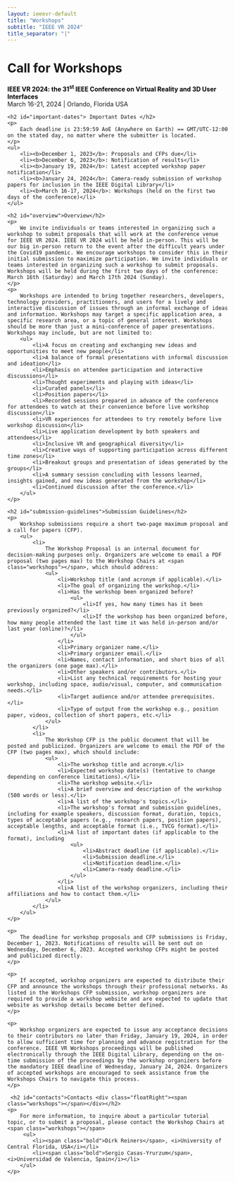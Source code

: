 ```yaml
---
layout: ieeevr-default
title: "Workshops"
subtitle: "IEEE VR 2024"
title_separator: "|"
---
```


<script type="text/javascript">
    $(document).ready(function(){
		var email = ""; 
		var domain = "ieeevr.org"; 

	    email = "workshops2024"; 		
		$(".workshops").html("<span class='text-nowrap'><a href=javascript:location='" + "mail" + "to:" + email + "@" + domain + "'><i class='fas fa-fw fa-envelope-square emailIconSm' style=''></i><i class='emailTextSm'>" + email + "@" + domain + "</a></i></span>");            
	});
</script>

<div>
    <h1 id="cfp-workshops"> Call for Workshops<div class="floatRight"><span class="workshops"></span></div></h1>
    <p>
        <strong style="color: black">IEEE VR 2024: the 31<sup>st</sup> IEEE Conference on Virtual Reality and 3D User Interfaces</strong><br />
            March 16-21, 2024 | Orlando, Florida USA
    </p>

    <h2 id="important-dates"> Important Dates </h2>
    <p>
        Each deadline is 23:59:59 AoE (Anywhere on Earth) == GMT/UTC-12:00 on the stated day, no matter where the submitter is located.
    </p>
    <ul>
        <li><b>December 1, 2023</b>: Proposals and CFPs due</li>
        <li><b>December 6, 2023</b>: Notification of results</li>
        <li><b>January 19, 2024</b>: Latest accepted workshop paper notification</li>
        <li><b>January 24, 2024</b>: Camera-ready submission of workshop papers for inclusion in the IEEE Digital Library</li>
        <li><b>March 16-17, 2024</b>: Workshops (held on the first two days of the conference)</li>
    </ul>

    <h2 id="overview">Overview</h2>
    <p>
        We invite individuals or teams interested in organizing such a workshop to submit proposals that will work at the conference venue for IEEE VR 2024. IEEE VR 2024 will be held in-person. This will be our big in-person return to the event after the difficult years under the Covid19 pandemic. We encourage workshops to consider this in their initial submission to maximize participation. We invite individuals or teams interested in organizing such a workshop to submit proposals. Workshops will be held during the first two days of the conference: March 16th (Saturday) and March 17th 2024 (Sunday).
    </p>
    <p>
        Workshops are intended to bring together researchers, developers, technology providers, practitioners, and users for a lively and interactive discussion of issues through an informal exchange of ideas and information. Workshops may target a specific application area, a specific research area, or a topic of general interest. Workshops should be more than just a mini-conference of paper presentations. Workshops may include, but are not limited to:
        <ul>
            <li>A focus on creating and exchanging new ideas and opportunities to meet new people</li>
            <li>A balance of formal presentations with informal discussion and ideation</li>
            <li>Emphasis on attendee participation and interactive discussions</li>
            <li>Thought experiments and playing with ideas</li>
            <li>Curated panels</li>
            <li>Position papers</li>
            <li>Recorded sessions prepared in advance of the conference for attendees to watch at their convenience before live workshop discussion</li>
            <li>VR experiences for attendees to try remotely before live workshop discussion</li>
            <li>Live application development by both speakers and attendees</li>
            <li>Inclusive VR and geographical diversity</li>
            <li>Creative ways of supporting participation across different time zones</li>
            <li>Breakout groups and presentation of ideas generated by the groups</li>
            <li>A summary session concluding with lessons learned, insights gained, and new ideas generated from the workshop</li>
            <li>Continued discussion after the conference.</li>
        </ul>
    </p>

    <h2 id="submission-guidelines">Submission Guidelines</h2>
    <p>
        Workshop submissions require a short two-page maximum proposal and a call for papers (CFP).
        <ul>
            <li>
                The Workshop Proposal is an internal document for decision-making purposes only. Organizers are welcome to email a PDF proposal (two pages max) to the Workshop Chairs at <span class="workshops"></span>, which should address:           
                <ul>
                    <li>Workshop title (and acronym if applicable).</li>
                    <li>The goal of organizing the workshop.</li>
                    <li>Has the workshop been organized before?
                        <ul>
                            <li>If yes, how many times has it been previously organized?</li>
                            <li>If the workshop has been organized before, how many people attended the last time it was held in-person and/or last year (online)?</li>
                        </ul>
                    </li>
                    <li>Primary organizer name.</li>
                    <li>Primary organizer email.</li>
                    <li>Names, contact information, and short bios of all the organizers (one page max).</li>
                    <li>Other speakers and/or contributors.</li>                  
                    <li>List any technical requirements for hosting your workshop, including space, audio/visual, computer, and communication needs.</li>
                    <li>Target audience and/or attendee prerequisites.</li>
                    <li>Type of output from the workshop e.g., position paper, videos, collection of short papers, etc.</li>
                </ul>
            </li>
            <li>
                The Workshop CFP is the public document that will be posted and publicized. Organizers are welcome to email the PDF of the CFP (two pages max), which should include:
                <ul>
                    <li>The workshop title and acronym.</li>
                    <li>Expected workshop date(s) (tentative to change depending on conference limitations).</li>
                    <li>The workshop website.</li>
                    <li>A brief overview and description of the workshop (500 words or less).</li>
                    <li>A list of the workshop's topics.</li>
                    <li>The workshop's format and submission guidelines, including for example speakers, discussion format, duration, topics, types of acceptable papers (e.g., research papers, position papers), acceptable lengths, and acceptable format (i.e., TVCG format).</li>
                    <li>A list of important dates (if applicable to the format), including
                        <ul>
                            <li>Abstract deadline (if applicable).</li>
                            <li>Submission deadline.</li>
                            <li>Notification deadline.</li>
                            <li>Camera-ready deadline.</li>
                        </ul>
                    </li>
                    <li>A list of the workshop organizers, including their affiliations and how to contact them.</li>
                </ul>
            </li>
        </ul>
    </p>

    <p>
        The deadline for workshop proposals and CFP submissions is Friday, December 1, 2023. Notifications of results will be sent out on Wednesday, December 6, 2023. Accepted workshop CFPs might be posted and publicized directly.
    </p>

    <p>
        If accepted, workshop organizers are expected to distribute their CFP and announce the workshops through their professional networks. As listed in the Workshops CFP submission, workshop organizers are required to provide a workshop website and are expected to update that website as workshop details become better defined.
    </p>

    <p>
        Workshop organizers are expected to issue any acceptance decisions to their contributors no later than Friday, January 19, 2024, in order to allow sufficient time for planning and advance registration for the conference. IEEE VR Workshops proceedings will be published electronically through the IEEE Digital Library, depending on the on-time submission of the proceedings by the workshop organizers before the mandatory IEEE deadline of Wednesday, January 24, 2024. Organizers of accepted workshops are encouraged to seek assistance from the Workshops Chairs to navigate this process.
    </p>

     <h2 id="contacts">Contacts <div class="floatRight"><span class="workshops"></span></div></h2>	
    <p>
        For more information, to inquire about a particular tutorial topic, or to submit a proposal, please contact the Workshop Chairs at <span class="workshops"></span>
         <ul>
            <li><span class="bold">Dirk Reiners</span>, <i>University of Central Florida, USA</i></li>
            <li><span class="bold">Sergio Casas-Yrurzum</span>, <i>Universidad de Valencia, Spain</i></li>
        </ul> 
    </p>
</div>